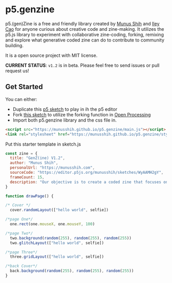 # p5.genzine
p5.(gen)Zine is a free and friendly library created by [Munus Shih](https://munusshih.com) and [Iley Cao](https://www.ileycao.com/) for anyone curious about creative code and zine-making. It utilizes the p5.js library to experiment with collaborative zine-coding, forking, remixing and explore what generative coded zine can do to contribute to community building.

It is a open source project with MIT license.

**CURRENT STATUS**: `v1.2` is in beta. Please feel free to send issues or pull request us!


## Get Started

You can either:

- Duplicate this [p5 sketch](https://editor.p5js.org/munusshih/sketches/WyAAMH2gY) to play in ih the p5 editor
- Fork [this sketch]() to utilize the forking function in [Open Processing](https://openprocessing.org/) 
- Import both p5.genzine library and the css file in.

```HTML
<script src="https://munusshih.github.io/p5.genzine/main.js"></script>
<link rel="stylesheet" href="https://munusshih.github.io/p5.genzine/styles.css">
```

Put this starter template in sketch.js
```javascript
const zine = {
  title: "GenZ(ine) V1.2",
  author: "Munus Shih",
  personalUrl: "https://munusshih.com",
  sourceCode: "https://editor.p5js.org/munusshih/sketches/WyAAMH2gY",
  frameCount: 15,
  description: "Our objective is to create a coded zine that focuses on digital identity. We will use P5.js to teach ‘function’ and generate a collaborative digital profile zine in the end. We created some customized functions for people to play with this zine more easily."
}

function drawPage() {

/* Cover */
  cover.randomLayout(["hello world", selfie])

/*page One*/
  one.rect(one.mouseX, one.mouseY, 100)

/*page Two*/
  two.background(random(255), random(255), random(255))
  two.glitchLayout(["hello world", selfie])

/*page Three*/
  three.gridLayout(["hello world", selfie])

/*back Cover*/
  back.background(random(255), random(255), random(255))
}


```
